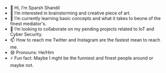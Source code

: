 - 👋 Hi, I’m Sparsh Shandil
- 👀 I’m interested in brainstorming and creative piece of art.
- 🌱 I’m currently learning basic concepts and  what it takes to beone of the finest mediator's.
- 💞️ I’m looking to collaborate on my pending projects related to IoT and Cyber Security.
- 📫 How to reach me Twitter and Instagram are the fastest mean to reach me.
- 😄 Pronouns: He/Him
- ⚡ Fun fact: Maybe I mght be the funniest and finest people around or maybe not.

<!---
Allegiantsharksam/Allegiantsharksam is a ✨ special ✨ repository because its `README.md` (this file) appears on your GitHub profile.
You can click the Preview link to take a look at your changes.
--->
